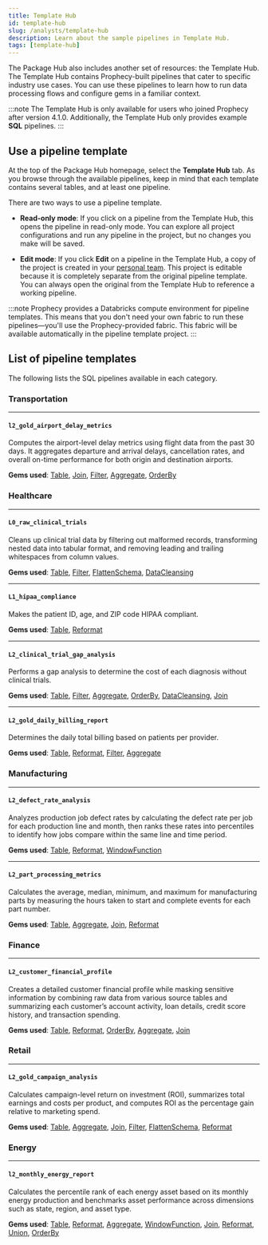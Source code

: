 ```yaml
---
title: Template Hub
id: template-hub
slug: /analysts/template-hub
description: Learn about the sample pipelines in Template Hub.
tags: [template-hub]
---
```


The Package Hub also includes another set of resources: the Template Hub. The Template Hub contains Prophecy-built pipelines that cater to specific industry use cases. You can use these pipelines to learn how to run data processing flows and configure gems in a familiar context.

:::note
The Template Hub is only available for users who joined Prophecy after version 4.1.0. Additionally, the Template Hub only provides example **SQL** pipelines.
:::

## Use a pipeline template

At the top of the Package Hub homepage, select the **Template Hub** tab. As you browse through the available pipelines, keep in mind that each template contains several tables, and at least one pipeline.

There are two ways to use a pipeline template.

- **Read-only mode**: If you click on a pipeline from the Template Hub, this opens the pipeline in read-only mode. You can explore all project configurations and run any pipeline in the project, but no changes you make will be saved.

- **Edit mode**: If you click **Edit** on a pipeline in the Template Hub, a copy of the project is created in your [personal team](/teams). This project is editable because it is completely separate from the original pipeline template. You can always open the original from the Template Hub to reference a working pipeline.

:::note
Prophecy provides a Databricks compute environment for pipeline templates. This means that you don't need your own fabric to run these pipelines—you'll use the Prophecy-provided fabric. This fabric will be available automatically in the pipeline template project.
:::

## List of pipeline templates

The following lists the SQL pipelines available in each category.

### Transportation

---

#### `l2_gold_airport_delay_metrics`

Computes the airport-level delay metrics using flight data from the past 30 days. It aggregates departure and arrival delays, cancellation rates, and overall on-time performance for both origin and destination airports.

**Gems used**: [Table](/analysts/source-target), [Join](/analysts/join), [Filter](/analysts/filter), [Aggregate](/analysts/aggregate), [OrderBy](/analysts/order-by)

### Healthcare

---

#### `L0_raw_clinical_trials`

Cleans up clinical trial data by filtering out malformed records, transforming nested data into tabular format, and removing leading and trailing whitespaces from column values.

**Gems used**: [Table](/analysts/source-target), [Filter](/analysts/filter), [FlattenSchema](/analysts/flatten-schema), [DataCleansing](/analysts/data-cleansing)

---

#### `L1_hipaa_compliance`

Makes the patient ID, age, and ZIP code HIPAA compliant.

**Gems used**: [Table](/analysts/source-target), [Reformat](/analysts/reformat)

---

#### `L2_clinical_trial_gap_analysis`

Performs a gap analysis to determine the cost of each diagnosis without clinical trials.

**Gems used**: [Table](/analysts/source-target), [Filter](/analysts/filter), [Aggregate](/analysts/aggregate), [OrderBy](/analysts/order-by), [DataCleansing](/analysts/data-cleansing), [Join](/analysts/join)

---

#### `L2_gold_daily_billing_report`

Determines the daily total billing based on patients per provider.

**Gems used**: [Table](/analysts/source-target), [Reformat](/analysts/reformat), [Filter](/analysts/filter), [Aggregate](/analysts/aggregate)

### Manufacturing

---

#### `L2_defect_rate_analysis`

Analyzes production job defect rates by calculating the defect rate per job for each production line and month, then ranks these rates into percentiles to identify how jobs compare within the same line and time period.

**Gems used**: [Table](/analysts/source-target), [Reformat](/analysts/reformat), [WindowFunction](/analysts/window)

---

#### `L2_part_processing_metrics`

Calculates the average, median, minimum, and maximum for manufacturing parts by measuring the hours taken to start and complete events for each part number.

**Gems used**: [Table](/analysts/source-target), [Aggregate](/analysts/aggregate), [Join](/analysts/join), [Reformat](/analysts/reformat)

### Finance

---

#### `L2_customer_financial_profile`

Creates a detailed customer financial profile while masking sensitive information by combining raw data from various source tables and summarizing each customer’s account activity, loan details, credit score history, and transaction spending.

**Gems used**: [Table](/analysts/source-target), [Reformat](/analysts/reformat), [OrderBy](/analysts/order-by), [Aggregate](/analysts/aggregate), [Join](/analysts/join)

### Retail

---

#### `L2_gold_campaign_analysis`

Calculates campaign-level return on investment (ROI), summarizes total earnings and costs per product, and computes ROI as the percentage gain relative to marketing spend.

**Gems used**: [Table](/analysts/source-target), [Aggregate](/analysts/aggregate), [Join](/analysts/join), [Filter](/analysts/filter), [FlattenSchema](/analysts/flatten-schema), [Reformat](/analysts/reformat)

### Energy

---

#### `l2_monthly_energy_report`

Calculates the percentile rank of each energy asset based on its monthly energy production and benchmarks asset performance across dimensions such as state, region, and asset type.

**Gems used**: [Table](/analysts/source-target), [Reformat](/analysts/reformat), [Aggregate](/analysts/aggregate), [WindowFunction](/analysts/window), [Join](/analysts/join), [Reformat](/analysts/reformat), [Union](/analysts/union), [OrderBy](/analysts/order-by)
